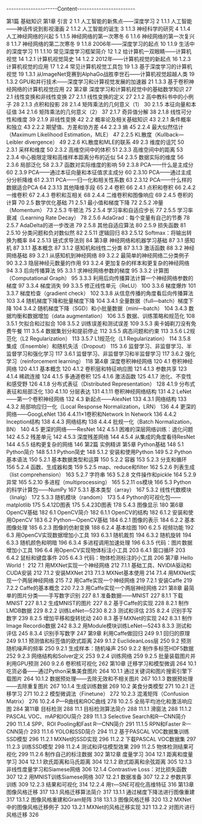 ---------------------Content------------------------

第1篇 基础知识
第1章 引言 2
1.1 人工智能的新焦点——深度学习 2
1.1.1 人工智能——神话传说到影视漫画 2
1.1.2 人工智能的诞生 3
1.1.3 神经科学的研究 4
1.1.4 人工神经网络的兴起 5
1.1.5 神经网络的第一次寒冬 6
1.1.6 神经网络的第一次复兴 8
1.1.7 神经网络的第二次寒冬 9
1.1.8 2006年——深度学习的起点 10
1.1.9 生活中的深度学习 11
1.1.10 常见深度学习框架简介 12
1.2 给计算机一双眼睛——计算机视觉 14
1.2.1 计算机视觉简史 14
1.2.2 2012年——计算机视觉的新起点 16
1.2.3 计算机视觉的应用 17
1.2.4 常见计算机视觉工具包 19
1.3 基于深度学习的计算机视觉 19
1.3.1 从ImageNet竞赛到AlphaGo战胜李世石——计算机视觉超越人类 19
1.3.2 GPU和并行技术——深度学习和计算视觉发展的加速器 21
1.3.3 基于卷积神经网络的计算机视觉应用 22
第2章 深度学习和计算机视觉中的基础数学知识 27
2.1 线性变换和非线性变换 27
2.1.1 线性变换的定义 27
2.1.2 高中教科书中的小例子 28
2.1.3 点积和投影 28
2.1.4 矩阵乘法的几何意义（1） 30
2.1.5 本征向量和本征值 34
2.1.6 矩阵乘法的几何意义（2） 37
2.1.7 奇异值分解 38
2.1.8 线性可分性和维度 39
2.1.9 非线性变换 42
2.2 概率论及相关基础知识 43
2.2.1 条件概率和独立 43
2.2.2 期望值、方差和协方差 44
2.2.3 熵 45
2.2.4 最大似然估计（Maximum Likelihood Estimation，MLE） 47
2.2.5 KL散度（Kullback—Leibler divergence） 49
2.2.6 KL散度和MLE的联系 49
2.3 维度的诅咒 50
2.3.1 采样和维度 50
2.3.2 高维空间中的体积 51
2.3.3 高维空间中的距离 53
2.3.4 中心极限定理和高维样本距离分布的近似 54
2.3.5 数据实际的维度 56
2.3.6 局部泛化 58
2.3.7 函数对实际维度的影响 59
2.3.8 PCA——什么是主成分 60
2.3.9 PCA——通过本征向量和本征值求主成分 60
2.3.10 PCA——通过主成分分析降维 61
2.3.11 PCA——归一化和相关性系数 63
2.3.12 PCA——什么样的数据适合PCA 64
2.3.13 其他降维手段 65
2.4 卷积 66
2.4.1 点积和卷积 66
2.4.2 一维卷积 67
2.4.3 卷积和互相关 68
2.4.4 二维卷积和图像响应 69
2.4.5 卷积的计算 70
2.5 数学优化基础 71
2.5.1 最小值和梯度下降 72
2.5.2 冲量（Momentum） 73
2.5.3 牛顿法 75
2.5.4 学习率和自适应步长 77
2.5.5 学习率衰减（Learning Rate Decay） 78
2.5.6 AdaGrad：每个变量有自己的节奏 78
2.5.7 AdaDelta的进一步改进 79
2.5.8 其他自适应算法 80
2.5.9 损失函数 81
2.5.10 分类问题和负对数似然 82
2.5.11 逻辑回归 83
2.5.12 Softmax：将输出转换为概率 84
2.5.13 链式求导法则 84
第3章 神经网络和机器学习基础 87
3.1 感知机 87
3.1.1 基本概念 87
3.1.2 感知机和线性二分类 87
3.1.3 激活函数 88
3.2 神经网络基础 89
3.2.1 从感知机到神经网络 89
3.2.2 最简单的神经网络二分类例子 90
3.2.3 隐层神经元数量的作用 93
3.2.4 更加复杂的样本和更复杂的神经网络 94
3.3 后向传播算法 95
3.3.1 求神经网络参数的梯度 95
3.3.2 计算图（Computational Graph） 95
3.3.3 利用后向传播算法计算一个神经网络参数的梯度 97
3.3.4 梯度消失 99
3.3.5 修正线性单元（ReLU） 100
3.3.6 梯度爆炸 101
3.3.7 梯度检查（gradient check） 102
3.3.8 从信息传播的角度看后向传播算法 103
3.4 随机梯度下降和批量梯度下降 104
3.4.1 全量数据（full—batch）梯度下降 104
3.4.2 随机梯度下降（SGD）和小批量数据（mini—batch） 104
3.4.3 数据均衡和数据增加（data augmentation） 106
3.5 数据、训练策略和规范化 108
3.5.1 欠拟合和过拟合 108
3.5.2 训练误差和测试误差 109
3.5.3 奥卡姆剃刀没有免费午餐 111
3.5.4 数据集划分和提前停止 112
3.5.5 病态问题和约束 113
3.5.6 L2规范化（L2 Regularization） 113
3.5.7 L1规范化（L1 Regularization） 114
3.5.8 集成（Ensemble）和随机失活（Dropout） 115
3.6 监督学习、非监督学习、半监督学习和强化学习 117
3.6.1 监督学习、非监督学习和半监督学习 117
3.6.2 强化学习（reinforcement learning） 118
第4章 深度卷积神经网络 120
4.1 卷积神经网络 120
4.1.1 基本概念 120
4.1.2 卷积层和特征响应图 121
4.1.3 参数共享 123
4.1.4 稀疏连接 124
4.1.5 多通道卷积 125
4.1.6 激活函数 125
4.1.7 池化、不变性和感受野 126
4.1.8 分布式表征（Distributed Representation） 128
4.1.9 分布式表征和局部泛化 130
4.1.10 分层表达 131
4.1.11 卷积神经网络结构 131
4.2 LeNet——第一个卷积神经网络 132
4.3 新起点——AlexNet 133
4.3.1 网络结构 133
4.3.2 局部响应归一化（Local Response Normalization，LRN） 136
4.4 更深的网络——GoogLeNet 136
4.4.11×1卷积和Network In Network 136
4.4.2 Inception结构 138
4.4.3 网络结构 138
4.4.4 批规一化（Batch Normalization，BN） 140
4.5 更深的网络——ResNet 142
4.5.1 困难的深层网络训练：退化问题 142
4.5.2 残差单元 142
4.5.3 深度残差网络 144
4.5.4 从集成的角度看待ResNet 144
4.5.5 结构更复杂的网络 146
第2篇 实例精讲
第5章 Python基础 148
5.1 Python简介 148
5.1.1 Python简史 148
5.1.2 安装和使用Python 149
5.2 Python基本语法 150
5.2.1 基本数据类型和运算 150
5.2.2 容器 153
5.2.3 分支和循环 156
5.2.4 函数、生成器和类 159
5.2.5 map、reduce和filter 162
5.2.6 列表生成（list comprehension） 163
5.2.7 字符串 163
5.2.8 文件操作和pickle 164
5.2.9 异常 165
5.2.10 多进程（multiprocessing） 165
5.2.11 os模块 166
5.3 Python的科学计算包——NumPy 167
5.3.1 基本类型（array） 167
5.3.2 线性代数模块（linalg） 172
5.3.3 随机模块（random） 173
5.4 Python的可视化包——matplotlib 175
5.4.12D图表 175
5.4.23D图表 178
5.4.3 图像显示 180
第6章 OpenCV基础 182
6.1 OpenCV简介 182
6.1.1 OpenCV的结构 182
6.1.2 安装和使用OpenCV 183
6.2 Python—OpenCV基础 184
6.2.1 图像的表示 184
6.2.2 基本图像处理 185
6.2.3 图像的仿射变换 188
6.2.4 基本绘图 190
6.2.5 视频功能 192
6.3 用OpenCV实现数据增加小工具 193
6.3.1 随机裁剪 194
6.3.2 随机旋转 194
6.3.3 随机颜色和明暗 196
6.3.4 多进程调用加速处理 196
6.3.5 代码：图片数据增加小工具 196
6.4 用OpenCV实现物体标注小工具 203
6.4.1 窗口循环 203
6.4.2 鼠标和键盘事件 205
6.4.3 代码：物体检测标注的小工具 206
第7章 Hello World！ 212
7.1 用MXNet实现一个神经网络 212
7.1.1 基础工具、NVIDIA驱动和CUDA安装 212
7.1.2 安装MXNet 213
7.1.3 MXNet基本使用 214
7.1.4 用MXNet实现一个两层神经网络 215
7.2 用Caffe实现一个神经网络 219
7.2.1 安装Caffe 219
7.2.2 Caffe的基本概念 220
7.2.3 用Caffe实现一个两层神经网络 221
第8章 最简单的图片分类——手写数字识别 227
8.1 准备数据——MNIST 227
8.1.1 下载MNIST 227
8.1.2 生成MNIST的图片 227
8.2 基于Caffe的实现 228
8.2.1 制作LMDB数据 229
8.2.2 训练LeNet—5230
8.2.3 测试和评估 235
8.2.4 识别手写数字 239
8.2.5 增加平移和旋转扰动 240
8.3 基于MXNet的实现 242
8.3.1 制作Image Recordio数据 242
8.3.2 用Module模块训练LeNet—5243
8.3.3 测试和评估 245
8.3.4 识别手写数字 247
第9章 利用Caffe做回归 249
9.1 回归的原理 249
9.1.1 预测值和标签值的欧式距离 249
9.1.2 EuclideanLoss层 250
9.2 预测随机噪声的频率 250
9.2.1 生成样本：随机噪声 250
9.2.2 制作多标签HDF5数据 252
9.2.3 网络结构和Solver定义 253
9.2.4 训练网络 259
9.2.5 批量装载图片并利用GPU预测 260
9.2.6 卷积核可视化 262
第10章 迁移学习和模型微调 264
10.1 吃货必备——通过Python采集美食图片 264
10.1.1 通过关键词和图片搜索引擎下载图片 264
10.1.2 数据预处理——去除无效和不相关图片 267
10.1.3 数据预处理——去除重复图片 267
10.1.4 生成训练数据 269
10.2 美食分类模型 271
10.2.1 迁移学习 271
10.2.2 模型微调法（Finetune） 272
10.2.3 混淆矩阵（Confusion Matrix） 276
10.2.4 P—R曲线和ROC曲线 278
10.2.5 全局平均池化和激活响应图 284
第11章 目标检测 288
11.1 目标检测算法简介 288
11.1.1 滑窗法 288
11.1.2 PASCAL VOC、mAP和IOU简介 289
11.1.3 Selective Search和R—CNN简介 290
11.1.4 SPP、ROI Pooling和Fast R—CNN简介 291
11.1.5 RPN和Faster R—CNN简介 293
11.1.6 YOLO和SSD简介 294
11.2 基于PASCAL VOC数据集训练SSD模型 296
11.2.1 MXNet的SSD实现 296
11.2.2 下载PASCAL VOC数据集 297
11.2.3 训练SSD模型 298
11.2.4 测试和评估模型效果 299
11.2.5 物体检测结果可视化 299
11.2.6 制作自己的标注数据 302
第12章 度量学习 304
12.1 距离和度量学习 304
12.1.1 欧氏距离和马氏距离 304
12.1.2 欧式距离和余弦距离 305
12.1.3 非线性度量学习和Siamese网络 306
12.1.4 Contrastive Loss：对比损失函数 307
12.2 用MNIST训练Siamese网络 307
12.2.1 数据准备 307
12.2.2 参数共享训练 309
12.2.3 结果和可视化 314
12.2.4 用τ—SNE可视化高维特征 316
第13章 图像风格迁移 317
13.1 风格迁移算法简介 317
13.1.1 通过梯度下降法进行图像重建 317
13.1.2 图像风格重建和Gram矩阵 318
13.1.3 图像风格迁移 320
13.2 MXNet中的图像风格迁移例子 320
13.2.1 MXNet的风格迁移实现 321
13.2.2 对图片进行风格迁移 326